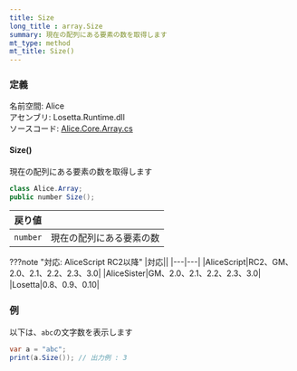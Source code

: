 ```yaml
---
title: Size
long_title : array.Size
summary: 現在の配列にある要素の数を取得します
mt_type: method
mt_title: Size()
---
```


### 定義
名前空間: Alice<br/>
アセンブリ: Losetta.Runtime.dll<br/>
ソースコード: [Alice.Core.Array.cs](https://github.com/WSOFT-Project/Losetta/blob/master/Losetta.Runtime/Core/Extension/Alice.Core.Array.cs)

#### Size()

現在の配列にある要素の数を取得します

```cs title="AliceScript"
class Alice.Array;
public number Size();
```

|戻り値| |
|-|-|
|`number`| 現在の配列にある要素の数|

???note "対応: AliceScript RC2以降"
    |対応||
    |---|---|
    |AliceScript|RC2、GM、2.0、2.1、2.2、2.3、3.0|
    |AliceSister|GM、2.0、2.1、2.2、2.3、3.0|
    |Losetta|0.8、0.9、0.10|

### 例
以下は、`abc`の文字数を表示します

```cs title="AliceScript"
var a = "abc";
print(a.Size()); // 出力例 : 3
```
